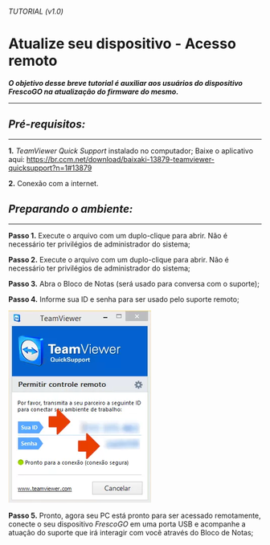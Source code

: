 ###### _TUTORIAL  (v1.0)_
# Atualize seu dispositivo - Acesso remoto 
**_O objetivo desse breve tutorial é auxiliar aos usuários do dispositivo FrescoGO na atualização do firmware do mesmo._**

---------------------------------------------------------------------
## *Pré-requisitos:*
-----------------------------------------------------------------------------
**1.** *TeamViewer Quick Support* instalado no computador;
    Baixe o aplicativo aqui: https://br.ccm.net/download/baixaki-13879-teamviewer-quicksupport?n=1#13879
    
**2.** Conexão com a internet.

## *Preparando o ambiente:*
-----------------------------------------------------------------------------
**Passo 1.** Execute o arquivo com um duplo-clique para abrir. Não é necessário ter privilégios de administrador do sistema;

**Passo 2.** Execute o arquivo com um duplo-clique para abrir. Não é necessário ter privilégios de administrador do sistema;

**Passo 3.** Abra o Bloco de Notas (será usado para conversa com o suporte);

**Passo 4.** Informe sua ID e senha para ser usado pelo suporte remoto;

![TeamViewer](images/TeamViewerQS.png "TeamViewer")

**Passo 5.** Pronto, agora seu PC está pronto para ser acessado remotamente, conecte o seu dispositivo *FrescoGO* em uma porta USB e acompanhe a atuação do suporte que irá interagir com você através do Bloco de Notas;


